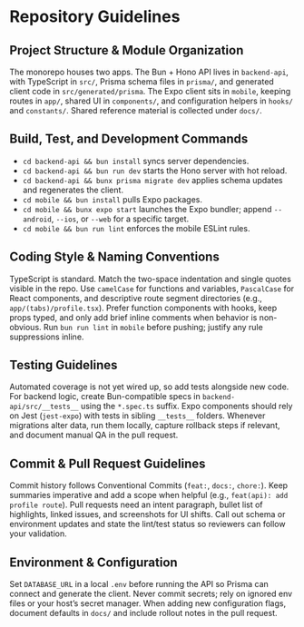 # Repository Guidelines

## Project Structure & Module Organization
The monorepo houses two apps. The Bun + Hono API lives in `backend-api`, with TypeScript in `src/`, Prisma schema files in `prisma/`, and generated client code in `src/generated/prisma`. The Expo client sits in `mobile`, keeping routes in `app/`, shared UI in `components/`, and configuration helpers in `hooks/` and `constants/`. Shared reference material is collected under `docs/`.

## Build, Test, and Development Commands
- `cd backend-api && bun install` syncs server dependencies.
- `cd backend-api && bun run dev` starts the Hono server with hot reload.
- `cd backend-api && bunx prisma migrate dev` applies schema updates and regenerates the client.
- `cd mobile && bun install` pulls Expo packages.
- `cd mobile && bunx expo start` launches the Expo bundler; append `--android`, `--ios`, or `--web` for a specific target.
- `cd mobile && bun run lint` enforces the mobile ESLint rules.

## Coding Style & Naming Conventions
TypeScript is standard. Match the two-space indentation and single quotes visible in the repo. Use `camelCase` for functions and variables, `PascalCase` for React components, and descriptive route segment directories (e.g., `app/(tabs)/profile.tsx`). Prefer function components with hooks, keep props typed, and only add brief inline comments when behavior is non-obvious. Run `bun run lint` in `mobile` before pushing; justify any rule suppressions inline.

## Testing Guidelines
Automated coverage is not yet wired up, so add tests alongside new code. For backend logic, create Bun-compatible specs in `backend-api/src/__tests__` using the `*.spec.ts` suffix. Expo components should rely on Jest (`jest-expo`) with tests in sibling `__tests__` folders. Whenever migrations alter data, run them locally, capture rollback steps if relevant, and document manual QA in the pull request.

## Commit & Pull Request Guidelines
Commit history follows Conventional Commits (`feat:`, `docs:`, `chore:`). Keep summaries imperative and add a scope when helpful (e.g., `feat(api): add profile route`). Pull requests need an intent paragraph, bullet list of highlights, linked issues, and screenshots for UI shifts. Call out schema or environment updates and state the lint/test status so reviewers can follow your validation.

## Environment & Configuration
Set `DATABASE_URL` in a local `.env` before running the API so Prisma can connect and generate the client. Never commit secrets; rely on ignored env files or your host’s secret manager. When adding new configuration flags, document defaults in `docs/` and include rollout notes in the pull request.
